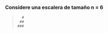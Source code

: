 ### Considere una escalera de tamaño n = 6
     
>
>       #
>      ##
>     ###
>    ####
>   #####
>

